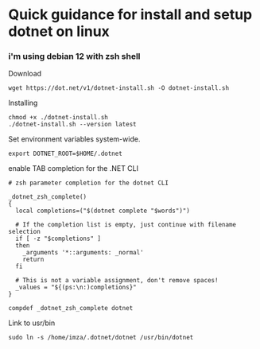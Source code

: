 # Quick guidance for install and setup dotnet on linux

### i'm using debian 12 with zsh shell

Download
```
wget https://dot.net/v1/dotnet-install.sh -O dotnet-install.sh
```

Installing
```
chmod +x ./dotnet-install.sh
./dotnet-install.sh --version latest
```

Set environment variables system-wide.
```
export DOTNET_ROOT=$HOME/.dotnet
```

enable TAB completion for the .NET CLI
```
# zsh parameter completion for the dotnet CLI

_dotnet_zsh_complete()
{
  local completions=("$(dotnet complete "$words")")

  # If the completion list is empty, just continue with filename selection
  if [ -z "$completions" ]
  then
    _arguments '*::arguments: _normal'
    return
  fi

  # This is not a variable assignment, don't remove spaces!
  _values = "${(ps:\n:)completions}"
}

compdef _dotnet_zsh_complete dotnet
```

Link to usr/bin
```
sudo ln -s /home/imza/.dotnet/dotnet /usr/bin/dotnet
```